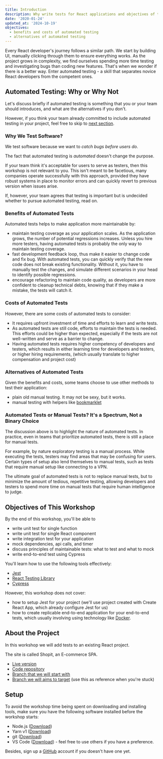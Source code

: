 ```yaml
---
title: Introduction
description: Why write tests for React applications and objectives of the workshop.
date: '2020-01-24'
updated_at: '2024-10-19'
objectives:
  - benefits and costs of automated testing
  - alternatives of automated testing
---
```


<!-- Testing is an important part of software development, but the effective approach to testing depends on the type and size of the application you're building.

- For a simple application that is maintained by a small team and unlikely to change much, manual testing would be sufficient.
- For a complex application that is maintained by a large team and likely to change, having automated tests paired with manual testing is essential to maintain the quality of the application. -->

Every React developer's journey follows a similar path. We start by building UI, manually clicking through them to ensure everything works. As the project grows in complexity, we find ourselves spending more time testing and investigating bugs than coding new features. That's when we wonder if there is a better way. Enter automated testing - a skill that separates novice React developers from the competent ones.

## Automated Testing: Why or Why Not

Let's discuss briefly if automated testing is something that you or your team should introduces, and what are the alternatives if you don't.

However, if you think your team already committed to include automated testing in your project, feel free to skip to [next section](#objectives-of-this-workshop).

### Why We Test Software?

We test software because we want to _catch bugs before users do_.

The fact that automated testing is _automated_ doesn't change the purpose.

If your team think it's acceptable for users to serve as testers, then this workshop is not relevant to you. This isn't meant to be facetious, many companies operate successfully with this approach, provided they have robust systems in place to monitor errors and can quickly revert to previous version when issues arise.

If, however, your team agrees that testing is important but is undecided whether to pursue automated testing, read on.

### Benefits of Automated Tests

Automated tests helps to make application more maintainable by:

- maintain testing coverage as your application scales. As the application grows, the number of potential regressions increases. Unless you hire more testers, having automated tests is probably the only way to maintain testing coverage.
- fast development feedback loop, thus make it easier to change code and fix bug. With automated tests, you can quickly verify that the new code does not break existing functionality. Without it, you have to manually test the changes, and simulate different scenarios in your head to identify possible regressions.
- encourage refactoring to maintain code quality, as developers are more confident to cleanup technical debts, knowing that if they make a mistake, the tests will catch it.

### Costs of Automated Tests

However, there are some costs of automated tests to consider:

- It requires upfront investment of time and efforts to learn and write tests.
- As automated tests are still code, efforts to maintain the tests is needed. This efforts could be higher than expected, especially if the tests are not well-written and serve as a barrier to change.
- Having automated tests requires higher competency of developers and testers, which results in either learning time for developers and testers, or higher hiring requirements, (which usually translate to higher compensation and project cost)

### Alternatives of Automated Tests

Given the benefits and costs, some teams choose to use other methods to test their application:

- plain old manual testing. It may not be sexy, but it works.
- manual testing with helpers like [bookmarklet](https://en.wikipedia.org/wiki/Bookmarklet)

### Automated Tests or Manual Tests? It's a Spectrum, Not a Binary Choice

The discussion above is to highlight the nature of automated tests. In practice, even in teams that prioritize automated tests, there is still a place for manual tests.

For example, by nature exploratory testing is a manual process. While executing the tests, testers may find areas that may be confusing for users. Certain types of setup also lend themselves to manual tests, such as tests that require manual setup like connecting to a VPN.

The ultimate goal of automated tests is not to replace manual tests, but to minimize the amount of tedious, repetitive testing, allowing developers and testers to spend more time on manual tests that require human intelligence to judge.

## Objectives of This Workshop

By the end of this workshop, you'll be able to

- write unit test for single function
- write unit test for single React component
- write integration test for your application
- mock dependencies, api calls, and timer
- discuss principles of maintainable tests: what to test and what to mock
- write end-to-end test using Cypress

You'll learn how to use the following tools effectively:

- [Jest](https://jestjs.io)
- [React Testing Library](https://testing-library.com/docs/react-testing-library/intro)
- [Cypress](https://www.cypress.io)

However, this workshop does not cover:

- how to setup Jest for your project (we'll use project created with Create React App, which already configure Jest for us)
- how to create replicable end-to-end application for your end-to-end tests, which usually involving using technology like [Docker](https://www.docker.com/).

## About the Project

In this workshop we will add tests to an existing React project.

The site is called Shopit, an E-commerce SPA.

- [Live version](https://shopit.space/)
- [Code repository](https://github.com/malcolm-kee/react-ecomm-site)
- [Branch that we will start with](https://github.com/malcolm-kee/react-ecomm-site/tree/workshop/testing/start)
- [Branch we will aims to target](https://github.com/malcolm-kee/react-ecomm-site/tree/workshop/testing/solution) (use this as reference when you're stuck)

## Setup

To avoid the workshop time being spent on downloading and installing tools, make sure you have the following software installed before the workshop starts:

- Node.js ([Download](https://nodejs.org/en/download/))
- Yarn v1 ([Download](https://classic.yarnpkg.com/en/docs/install))
- git ([Download](https://git-scm.com/downloads))
- VS Code ([Download](https://code.visualstudio.com/Download)) - feel free to use others if you have a preference.

Besides, sign up a [GitHub] account if you doesn't have one yet.

[github]: https://github.com/
